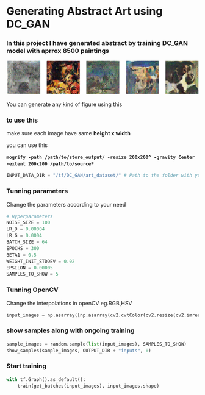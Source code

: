 # Generating Abstract Art using DC_GAN
### In this project I have generated abstract by training DC_GAN model with aprrox 8500 paintings

<img src="results.gif"/>

You can generate any kind of figure using this

### to use this 

make sure each image have same **height x width**

you can use this

**`mogrify -path /path/to/store_output/ -resize 200x200^ -gravity Center -extent 200x200 /path/to/source*`**

```python
INPUT_DATA_DIR = "/tf/DC_GAN/art_dataset/" # Path to the folder with your inputs
```

### Tunning parameters

Change the parameters according to your need

```python
# Hyperparameters
NOISE_SIZE = 100
LR_D = 0.00004
LR_G = 0.0004
BATCH_SIZE = 64
EPOCHS = 300
BETA1 = 0.5
WEIGHT_INIT_STDDEV = 0.02
EPSILON = 0.00005
SAMPLES_TO_SHOW = 5
```
### Tunning OpenCV

Change the interpolations in openCV eg.RGB,HSV

```python
input_images = np.asarray([np.asarray(cv2.cvtColor(cv2.resize(cv2.imread(file),(128,128)), cv2.COLOR_BGR2RGB)) for file in glob(INPUT_DATA_DIR + '*')])
```


### show samples along with ongoing training

```python
sample_images = random.sample(list(input_images), SAMPLES_TO_SHOW)
show_samples(sample_images, OUTPUT_DIR + "inputs", 0)
```

### Start training
```python
with tf.Graph().as_default():
    train(get_batches(input_images), input_images.shape)
```


